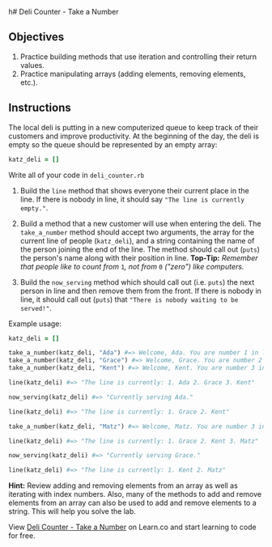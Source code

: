 h# Deli Counter - Take a Number

## Objectives
1. Practice building methods that use iteration and controlling their return values.
2. Practice manipulating arrays (adding elements, removing elements, etc.).

## Instructions

The local deli is putting in a new computerized queue to keep track of their customers and improve productivity. At the beginning of the day, the deli is empty so the queue should be represented by an empty array:

```ruby
katz_deli = []
```

Write all of your code in `deli_counter.rb`


1. Build the `line` method that shows everyone their current place in the line. If there is nobody in line, it should say `"The line is currently empty."`.

2. Build a method that a new customer will use when entering the deli. The `take_a_number` method should accept two arguments, the array for the current line of people (`katz_deli`), and a string containing the name of the person joining the end of the line. The method should call out (`puts`) the person's name along with their position in line. **Top-Tip:** *Remember that people like to count from* `1`*, not from* `0` *("zero") like computers.*

3. Build the `now_serving` method which should call out (i.e. `puts`) the next person in line and then remove them from the front. If there is nobody in line, it should call out (`puts`) that `"There is nobody waiting to be served!"`.


Example usage:

  ```ruby
  katz_deli = []

  take_a_number(katz_deli, "Ada") #=> Welcome, Ada. You are number 1 in line.
  take_a_number(katz_deli, "Grace") #=> Welcome, Grace. You are number 2 in line.
  take_a_number(katz_deli, "Kent") #=> Welcome, Kent. You are number 3 in line.

  line(katz_deli) #=> "The line is currently: 1. Ada 2. Grace 3. Kent"

  now_serving(katz_deli) #=> "Currently serving Ada."

  line(katz_deli) #=> "The line is currently: 1. Grace 2. Kent"

  take_a_number(katz_deli, "Matz") #=> Welcome, Matz. You are number 3 in line.

  line(katz_deli) #=> "The line is currently: 1. Grace 2. Kent 3. Matz"

  now_serving(katz_deli) #=> "Currently serving Grace."

  line(katz_deli) #=> "The line is currently: 1. Kent 2. Matz"
  ```
  **Hint:** Review adding and removing elements from an array as well as iterating with index numbers. Also, many of the methods to add and remove elements from an array can also be used to add and remove elements to a string. This will help you solve the lab.


<p data-visibility='hidden'>View <a href='https://learn.co/lessons/deli-counter' title='Deli Counter - Take a Number'>Deli Counter - Take a Number</a> on Learn.co and start learning to code for free.</p>

